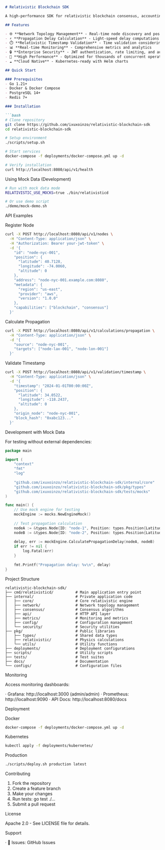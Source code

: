 ```markdown
# Relativistic Blockchain SDK

A high-performance SDK for relativistic blockchain consensus, accounting for physical constraints like light-speed delays in distributed networks.

## Features

- 🌐 **Network Topology Management** - Real-time node discovery and positioning
- ⚡ **Propagation Delay Calculation** - Light-speed delay computations between nodes  
- ⏱️ **Relativistic Timestamp Validation** - Time validation considering physical constraints
- 📊 **Real-time Monitoring** - Comprehensive metrics and analytics
- 🔒 **Enterprise Security** - JWT authentication, rate limiting, and audit logging
- 🚀 **High Performance** - Optimized for thousands of concurrent operations
- ☁️ **Cloud Native** - Kubernetes-ready with Helm charts

## Quick Start

### Prerequisites
- Go 1.21+
- Docker & Docker Compose
- PostgreSQL 14+
- Redis 7+

### Installation

```bash
# Clone repository
git clone https://github.com/ixuxoinzo/relativistic-blockchain-sdk
cd relativistic-blockchain-sdk

# Setup environment
./scripts/setup.sh

# Start services
docker-compose -f deployments/docker-compose.yml up -d

# Verify installation
curl http://localhost:8080/api/v1/health
```

Using Mock Data (Development)

```bash
# Run with mock data mode
RELATIVISTIC_USE_MOCKS=true ./bin/relativisticd

# Or use demo script
./demo/mock-demo.sh
```

API Examples

Register Node

```bash
curl -X POST http://localhost:8080/api/v1/nodes \
  -H "Content-Type: application/json" \
  -H "Authorization: Bearer your-jwt-token" \
  -d '{
    "id": "node-nyc-001",
    "position": {
      "latitude": 40.7128,
      "longitude": -74.0060,
      "altitude": 0
    },
    "address": "node-nyc-001.example.com:8080",
    "metadata": {
      "region": "us-east",
      "provider": "aws",
      "version": "1.0.0"
    },
    "capabilities": ["blockchain", "consensus"]
  }'
```

Calculate Propagation

```bash
curl -X POST http://localhost:8080/api/v1/calculations/propagation \
  -H "Content-Type: application/json" \
  -d '{
    "source": "node-nyc-001",
    "targets": ["node-lax-001", "node-lon-001"]
  }'
```

Validate Timestamp

```bash
curl -X POST http://localhost:8080/api/v1/validation/timestamp \
  -H "Content-Type: application/json" \
  -d '{
    "timestamp": "2024-01-01T00:00:00Z",
    "position": {
      "latitude": 34.0522,
      "longitude": -118.2437,
      "altitude": 0
    },
    "origin_node": "node-nyc-001",
    "block_hash": "0xabc123..."
  }'
```

Development with Mock Data

For testing without external dependencies:

```go
package main

import (
    "context"
    "fmt"
    "log"
    
    "github.com/ixuxoinzo/relativistic-blockchain-sdk/internal/core"
    "github.com/ixuxoinzo/relativistic-blockchain-sdk/pkg/types"
    "github.com/ixuxoinzo/relativistic-blockchain-sdk/tests/mocks"
)

func main() {
    // Use mock engine for testing
    mockEngine := mocks.NewEngineMock()
    
    // Test propagation calculation
    nodeA := &types.Node{ID: "node-1", Position: types.Position{Latitude: 40.7128, Longitude: -74.0060}}
    nodeB := &types.Node{ID: "node-2", Position: types.Position{Latitude: 34.0522, Longitude: -118.2437}}
    
    delay, err := mockEngine.CalculatePropagationDelay(nodeA, nodeB)
    if err != nil {
        log.Fatal(err)
    }
    
    fmt.Printf("Propagation delay: %v\n", delay)
}
```

Project Structure

```
relativistic-blockchain-sdk/
├── cmd/relativisticd/          # Main application entry point
├── internal/                   # Private application code
│   ├── core/                   # Core relativistic engine
│   ├── network/                # Network topology management
│   ├── consensus/              # Consensus algorithms
│   ├── api/                    # HTTP API layer
│   ├── metrics/                # Monitoring and metrics
│   ├── config/                 # Configuration management
│   └── security/               # Security utilities
├── pkg/                        # Public libraries
│   ├── types/                  # Shared data types
│   ├── relativistic/           # Physics calculations
│   └── utils/                  # Utility functions
├── deployments/                # Deployment configurations
├── scripts/                    # Utility scripts
├── tests/                      # Test suites
├── docs/                       # Documentation
└── configs/                    # Configuration files
```

Monitoring

Access monitoring dashboards:

· Grafana: http://localhost:3000 (admin/admin)
· Prometheus: http://localhost:9090
· API Docs: http://localhost:8080/docs

Deployment

Docker

```bash
docker-compose -f deployments/docker-compose.yml up -d
```

Kubernetes

```bash
kubectl apply -f deployments/kubernetes/
```

Production

```bash
./scripts/deploy.sh production latest
```

Contributing

1. Fork the repository
2. Create a feature branch
3. Make your changes
4. Run tests: go test ./...
5. Submit a pull request

License

Apache 2.0 - See LICENSE file for details.

Support

· 🐛 Issues: GitHub Issues
```
